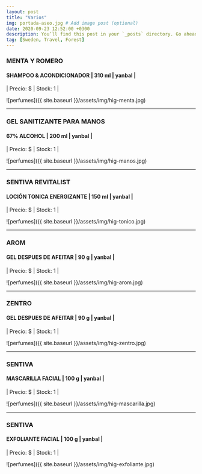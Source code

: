 ```yaml
---
layout: post
title: "Varios"
img: portada-aseo.jpg # Add image post (optional)
date: 2020-09-23 12:52:00 +0300
description: You’ll find this post in your `_posts` directory. Go ahead and edit it and re-build the site to see your changes. # Add post description (optional)
tag: [Sweden, Travel, Forest]
---
```

### MENTA Y ROMERO
#### SHAMPOO & ACONDICIONADOR | 310 ml  | yanbal  |
| Precio: $   | Stock: 1  |

![perfumes]({{ site.baseurl }}/assets/img/hig-menta.jpg)
* * *
### GEL SANITIZANTE PARA MANOS
#### 67% ALCOHOL | 200 ml  | yanbal  |
| Precio: $   | Stock: 1  |

![perfumes]({{ site.baseurl }}/assets/img/hig-manos.jpg)
* * *
### SENTIVA REVITALIST
#### LOCIÓN TONICA ENERGIZANTE | 150 ml  | yanbal  |
| Precio: $   | Stock: 1  |

![perfumes]({{ site.baseurl }}/assets/img/hig-tonico.jpg)
* * *
### AROM
#### GEL DESPUES DE AFEITAR | 90 g  | yanbal  |
| Precio: $   | Stock: 1  |

![perfumes]({{ site.baseurl }}/assets/img/hig-arom.jpg)
* * *
### ZENTRO
#### GEL DESPUES DE AFEITAR  | 90 g  | yanbal  |
| Precio: $   | Stock: 1  |

![perfumes]({{ site.baseurl }}/assets/img/hig-zentro.jpg)
* * *
### SENTIVA
#### MASCARILLA FACIAL  | 100 g  | yanbal  |
| Precio: $   | Stock: 1  |

![perfumes]({{ site.baseurl }}/assets/img/hig-mascarilla.jpg)
* * *
### SENTIVA
#### EXFOLIANTE FACIAL | 100 g  | yanbal  |
| Precio: $   | Stock: 1  |

![perfumes]({{ site.baseurl }}/assets/img/hig-exfoliante.jpg)



